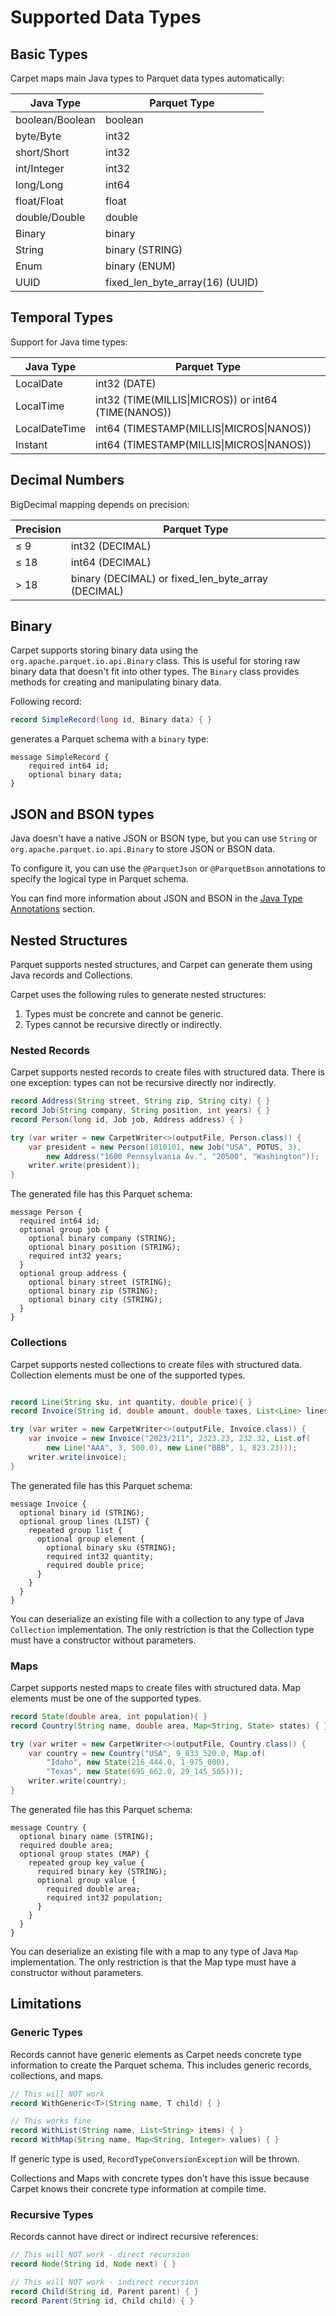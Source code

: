 # Supported Data Types

## Basic Types

Carpet maps main Java types to Parquet data types automatically:

| Java Type | Parquet Type |
|---|---|
| boolean/Boolean | boolean |
| byte/Byte | int32 |
| short/Short | int32 |
| int/Integer | int32 |
| long/Long | int64 |
| float/Float | float |
| double/Double | double |
| Binary | binary |
| String | binary (STRING) |
| Enum | binary (ENUM) |
| UUID | fixed_len_byte_array(16) (UUID) |

## Temporal Types

Support for Java time types:

| Java Type | Parquet Type |
|---|---|
| LocalDate | int32 (DATE) |
| LocalTime | int32 (TIME(MILLIS\|MICROS)) or int64 (TIME(NANOS)) |
| LocalDateTime | int64 (TIMESTAMP(MILLIS\|MICROS\|NANOS)) |
| Instant | int64 (TIMESTAMP(MILLIS\|MICROS\|NANOS)) |

## Decimal Numbers

BigDecimal mapping depends on precision:

| Precision | Parquet Type |
|---|---|
| ≤ 9 | int32 (DECIMAL) |
| ≤ 18 | int64 (DECIMAL) |
| > 18 | binary (DECIMAL) or fixed_len_byte_array (DECIMAL) |

## Binary

Carpet supports storing binary data using the `org.apache.parquet.io.api.Binary` class. This is useful for storing raw binary data that doesn't fit into other types. The `Binary` class provides methods for creating and manipulating binary data.

Following record:

```java
record SimpleRecord(long id, Binary data) { }
```

generates a Parquet schema with a `binary` type:

```
message SimpleRecord {
    required int64 id;
    optional binary data;
}
```

## JSON and BSON types

Java doesn't have a native JSON or BSON type, but you can use `String` or `org.apache.parquet.io.api.Binary` to store JSON or BSON data.

To configure it, you can use the `@ParquetJson` or `@ParquetBson` annotations to specify the logical type in Parquet schema.

You can find more information about JSON and BSON in the [Java Type Annotations](../java-type-annotations/) section.

## Nested Structures

Parquet supports nested structures, and Carpet can generate them using Java records and Collections.

Carpet uses the following rules to generate nested structures:

1. Types must be concrete and cannot be generic.
2. Types cannot be recursive directly or indirectly.

### Nested Records

Carpet supports nested records to create files with structured data. There is one exception: types can not be recursive directly nor indirectly.

```java
record Address(String street, String zip, String city) { }
record Job(String company, String position, int years) { }
record Person(long id, Job job, Address address) { }

try (var writer = new CarpetWriter<>(outputFile, Person.class)) {
    var president = new Person(1010101, new Job("USA", POTUS, 3),
        new Address("1600 Pennsylvania Av.", "20500", "Washington"));
    writer.write(president));
}
```

The generated file has this Parquet schema:

```
message Person {
  required int64 id;
  optional group job {
    optional binary company (STRING);
    optional binary position (STRING);
    required int32 years;
  }
  optional group address {
    optional binary street (STRING);
    optional binary zip (STRING);
    optional binary city (STRING);
  }
}
```

### Collections

Carpet supports nested collections to create files with structured data. Collection elements must be one of the supported types.

```java

record Line(String sku, int quantity, double price){ }
record Invoice(String id, double amount, double taxes, List<Line> lines) { }

try (var writer = new CarpetWriter<>(outputFile, Invoice.class)) {
    var invoice = new Invoice("2023/211", 2323.23, 232.32, List.of(
        new Line("AAA", 3, 500.0), new Line("BBB", 1, 823.23)));
    writer.write(invoice);
}
```

The generated file has this Parquet schema:

```
message Invoice {
  optional binary id (STRING);
  optional group lines (LIST) {
    repeated group list {
      optional group element {
        optional binary sku (STRING);
        required int32 quantity;
        required double price;
      }
    }
  }
}
```

You can deserialize an existing file with a collection to any type of Java `Collection` implementation. The only restriction is that the Collection type must have a constructor without parameters.

### Maps

Carpet supports nested maps to create files with structured data. Map elements must be one of the supported types.

```java
record State(double area, int population){ }
record Country(String name, double area, Map<String, State> states) { }

try (var writer = new CarpetWriter<>(outputFile, Country.class)) {
    var country = new Country("USA", 9_833_520.0, Map.of(
        "Idaho", new State(216_444.0, 1_975_000),
        "Texas", new State(695_662.0, 29_145_505)));
    writer.write(country);
}
```

The generated file has this Parquet schema:

```
message Country {
  optional binary name (STRING);
  required double area;
  optional group states (MAP) {
    repeated group key_value {
      required binary key (STRING);
      optional group value {
        required double area;
        required int32 population;
      }
    }
  }
}
```

You can deserialize an existing file with a map to any type of Java `Map` implementation. The only restriction is that the Map type must have a constructor without parameters.

## Limitations

### Generic Types

Records cannot have generic elements as Carpet needs concrete type information to create the Parquet schema. This includes generic records, collections, and maps.

```java
// This will NOT work
record WithGeneric<T>(String name, T child) { }

// This works fine
record WithList(String name, List<String> items) { }
record WithMap(String name, Map<String, Integer> values) { }
```

If generic type is used, `RecordTypeConversionException` will be thrown.

Collections and Maps with concrete types don't have this issue because Carpet knows their concrete type information at compile time.

### Recursive Types

Records cannot have direct or indirect recursive references:

```java
// This will NOT work - direct recursion
record Node(String id, Node next) { }

// This will NOT work - indirect recursion
record Child(String id, Parent parent) { }
record Parent(String id, Child child) { }
```
